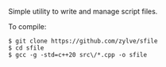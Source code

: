Simple utility to write and manage script files.

To compile:
```
$ git clone https://github.com/zylve/sfile
$ cd sfile
$ gcc -g -std=c++20	src\/*.cpp -o sfile
```